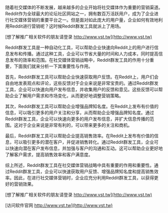 随着社交媒体的不断发展，越来越多的企业开始将社交媒体作为重要的营销渠道。Reddit作为全球最大的论坛社区网站之一，拥有数百万活跃用户，成为了企业进行社交媒体营销的重要平台之一。但是面对如此庞大的用户量，企业如何有效地利用Reddit进行营销呢？这时候Reddit群发工具就派上了用场。

[想了解推广相关软件的朋友请登录 http://www.vst.tw](http://www.vst.tw)

Reddit群发工具是一种自动化工具，可以帮助企业快速向Reddit上的用户进行信息发布和传播。通过这种工具，企业可以节省大量的时间和人力成本，同时提高信息发布的效率和范围。在社交媒体营销战略中，Reddit群发工具的作用十分重要，下面我们就来分析一下其重要性与作用。

首先，Reddit群发工具可以帮助企业快速获取用户反馈。在Reddit上，用户们会自由地发表观点和评论，这些反馈对于企业来说是非常宝贵的。通过Reddit群发工具，企业可以快速向用户发布信息，并收集用户的反馈和意见。这些反馈可以帮助企业了解用户需求和市场变化，从而更好地调整营销策略。

其次，Reddit群发工具可以帮助企业增强品牌知名度。在Reddit上发布有价值的信息，可以吸引更多的用户关注和分享，从而帮助企业增强品牌知名度。通过Reddit群发工具，企业可以快速向更多的用户发布信息，并扩大信息传播的范围。这对于企业来说是非常有利的，可以带来更多的关注和商机。

最后，Reddit群发工具可以帮助企业提高销售效率。在Reddit上发布有价值的信息，可以吸引更多的潜在客户，并促进销售转化。通过Reddit群发工具，企业可以快速向潜在客户发布信息，并加强与客户的沟通和互动。这可以帮助企业更好地了解客户需求，提高销售效率和客户满意度。

综上所述，Reddit群发工具在社交媒体营销战略中具有重要的作用和重要性。通过Reddit群发工具，企业可以快速获取用户反馈、增强品牌知名度和提高销售效率。因此，在进行社交媒体营销时，企业应充分利用Reddit群发工具，以获得更好的营销效果。

[想了解推广相关软件的朋友请登录 http://www.vst.tw](http://www.vst.tw)


[访问软件官网 http://www.vst.tw](http://www.vst.tw)
